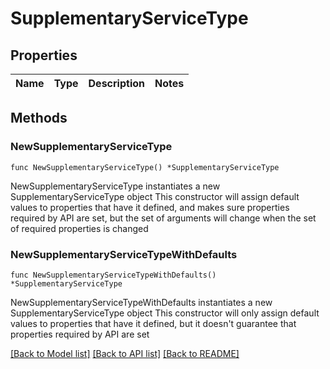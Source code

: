 # SupplementaryServiceType

## Properties

Name | Type | Description | Notes
------------ | ------------- | ------------- | -------------

## Methods

### NewSupplementaryServiceType

`func NewSupplementaryServiceType() *SupplementaryServiceType`

NewSupplementaryServiceType instantiates a new SupplementaryServiceType object
This constructor will assign default values to properties that have it defined,
and makes sure properties required by API are set, but the set of arguments
will change when the set of required properties is changed

### NewSupplementaryServiceTypeWithDefaults

`func NewSupplementaryServiceTypeWithDefaults() *SupplementaryServiceType`

NewSupplementaryServiceTypeWithDefaults instantiates a new SupplementaryServiceType object
This constructor will only assign default values to properties that have it defined,
but it doesn't guarantee that properties required by API are set


[[Back to Model list]](../README.md#documentation-for-models) [[Back to API list]](../README.md#documentation-for-api-endpoints) [[Back to README]](../README.md)


